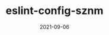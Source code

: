 ---
title: eslint-config-sznm
projectLink: https://www.npmjs.com/package/eslint-config-sznm
repoLink: https://github.com/sozonome/eslint-config-sznm
description: My personal ESLint rules configurations
date: "2021-09-06"
icon: "/app_icons/npm-logo.svg"
projectType: 'libs'
---